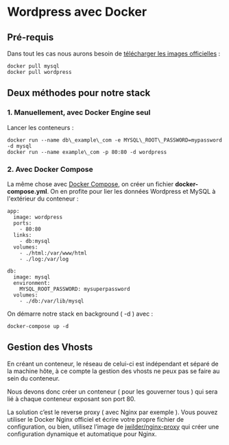 # Wordpress avec Docker

## Pré-requis

Dans tout les cas nous aurons besoin de [télécharger les images officielles][1] :

	docker pull mysql
	docker pull wordpress

## Deux méthodes pour notre stack

### 1. Manuellement, avec Docker Engine seul

Lancer les conteneurs :

	docker run --name db\_example\_com -e MYSQL\_ROOT\_PASSWORD=mypassword -d mysql
	docker run --name example\_com -p 80:80 -d wordpress

### 2. Avec Docker Compose

La même chose avec [Docker Compose][2], on créer un fichier **docker-compose.yml**. On en profite pour lier les données Wordpress et MySQL à l'extérieur du conteneur :

	app:
	  image: wordpress
	  ports:
	    - 80:80
	  links:
	    - db:mysql
	  volumes:
	    - ./html:/var/www/html
	    - ./log:/var/log
	
	db:
	  image: mysql
	  environment:
	    MYSQL_ROOT_PASSWORD: mysuperpassword
	  volumes:
	    - ./db:/var/lib/mysql

On démarre notre stack en background ( -d ) avec :

	docker-compose up -d

## Gestion des Vhosts

En créant un conteneur, le réseau de celui-ci est indépendant et séparé de la machine hôte, à ce compte la gestion des vhosts ne peux pas se faire au sein du conteneur.

Nous devons donc créer un conteneur ( pour les gouverner tous ) qui sera lié à chaque conteneur exposant son port 80.

La solution c’est le reverse proxy ( avec Nginx par exemple ). Vous pouvez utiliser le Docker Nginx officiel et écrire votre propre fichier de configuration, ou bien, utilisez l’image de [jwilder/nginx-proxy][3] qui créer une configuration dynamique et automatique pour Nginx.

[1]:	https://hub.docker.com/r/library/
[2]:	https://docs.docker.com/compose/compose-file/
[3]:	https://hub.docker.com/r/jwilder/nginx-proxy/